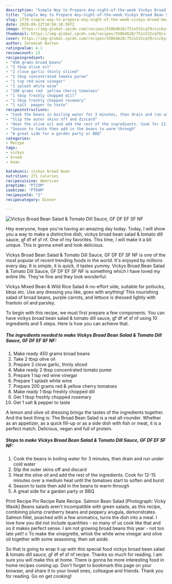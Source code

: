 ```yaml
---
description: "Simple Way to Prepare Any-night-of-the-week Vickys Broad Bean Salad &amp;amp; Tomato Dill Sauce, GF DF EF SF NF"
title: "Simple Way to Prepare Any-night-of-the-week Vickys Broad Bean Salad &amp;amp; Tomato Dill Sauce, GF DF EF SF NF"
slug: 2739-simple-way-to-prepare-any-night-of-the-week-vickys-broad-bean-salad-and-amp-tomato-dill-sauce-gf-df-ef-sf-nf
date: 2020-09-22T10:56:10.597Z
image: https://img-global.cpcdn.com/recipes/55864628/751x532cq70/vickys-broad-bean-salad-tomato-dill-sauce-gf-df-ef-sf-nf-recipe-main-photo.jpg
thumbnail: https://img-global.cpcdn.com/recipes/55864628/751x532cq70/vickys-broad-bean-salad-tomato-dill-sauce-gf-df-ef-sf-nf-recipe-main-photo.jpg
cover: https://img-global.cpcdn.com/recipes/55864628/751x532cq70/vickys-broad-bean-salad-tomato-dill-sauce-gf-df-ef-sf-nf-recipe-main-photo.jpg
author: Jeremiah Barton
ratingvalue: 4.1
reviewcount: 13
recipeingredient:
- "450 grams broad beans"
- "2 tbsp olive oil"
- "2 clove garlic thinly sliced"
- "2 tbsp concentrated tomato puree"
- "1 tsp red wine vinegar"
- "1 splash white wine"
- "200 grams red  yellow cherry tomatoes"
- "1 tbsp freshly chopped dill"
- "1 tbsp freshly chopped rosemary"
- "1 salt  pepper to taste"
recipeinstructions:
- "Cook the beans in boiling water for 3 minutes, then drain and run under cold water"
- "Slip the outer skins off and discard"
- "Heat the olive oil and add the rest of the ingredients. Cook for 12-15 minutes over a medium heat until the tomatoes start to soften and burst"
- "Season to taste then add in the beans to warm through"
- "A great side for a garden party or BBQ"
categories:
- Recipe
tags:
- vickys
- broad
- bean

katakunci: vickys broad bean 
nutrition: 271 calories
recipecuisine: American
preptime: "PT23M"
cooktime: "PT60M"
recipeyield: "2"
recipecategory: Dinner

---
```



![Vickys Broad Bean Salad &amp; Tomato Dill Sauce, GF DF EF SF NF](https://img-global.cpcdn.com/recipes/55864628/751x532cq70/vickys-broad-bean-salad-tomato-dill-sauce-gf-df-ef-sf-nf-recipe-main-photo.jpg)

Hey everyone, hope you're having an amazing day today. Today, I will show you a way to make a distinctive dish, vickys broad bean salad &amp; tomato dill sauce, gf df ef sf nf. One of my favorites. This time, I will make it a bit unique. This is gonna smell and look delicious.

Vickys Broad Bean Salad &amp; Tomato Dill Sauce, GF DF EF SF NF is one of the most popular of recent trending foods in the world. It's enjoyed by millions every day. It is simple, it is quick, it tastes yummy. Vickys Broad Bean Salad &amp; Tomato Dill Sauce, GF DF EF SF NF is something which I have loved my entire life. They're fine and they look wonderful.

Vickys Mixed Bean &amp; Wild Rice Salad A no-effort side, suitable for potlucks, bbqs etc. Use any dressing you like, goes with anything! This nourishing salad of broad beans, purple carrots, and lettuce is dressed lightly with frantoio oil and parsley.


To begin with this recipe, we must first prepare a few components. You can have vickys broad bean salad &amp; tomato dill sauce, gf df ef sf nf using 10 ingredients and 5 steps. Here is how you can achieve that.

<!--inarticleads1-->

##### The ingredients needed to make Vickys Broad Bean Salad &amp; Tomato Dill Sauce, GF DF EF SF NF:

1. Make ready 450 grams broad beans
1. Take 2 tbsp olive oil
1. Prepare 2 clove garlic, thinly sliced
1. Make ready 2 tbsp concentrated tomato puree
1. Prepare 1 tsp red wine vinegar
1. Prepare 1 splash white wine
1. Prepare 200 grams red &amp; yellow cherry tomatoes
1. Make ready 1 tbsp freshly chopped dill
1. Get 1 tbsp freshly chopped rosemary
1. Get 1 salt &amp; pepper to taste


A lemon and olive oil dressing brings the tastes of the ingredients together. And the best thing is: The Broad Bean Salad is a real all-rounder. Whether as an appetizer, as a quick fill-up or as a side dish with fish or meat, it is a perfect match. Delicious, vegan and full of protein. 

<!--inarticleads2-->

##### Steps to make Vickys Broad Bean Salad &amp; Tomato Dill Sauce, GF DF EF SF NF:

1. Cook the beans in boiling water for 3 minutes, then drain and run under cold water
1. Slip the outer skins off and discard
1. Heat the olive oil and add the rest of the ingredients. Cook for 12-15 minutes over a medium heat until the tomatoes start to soften and burst
1. Season to taste then add in the beans to warm through
1. A great side for a garden party or BBQ


Print Recipe Pin Recipe Rate Recipe. Salmon Bean Salad [Photograph: Vicky Wasik] Beans salads aren&#39;t incompatible with green salads, as this recipe, combining plump cranberry beans and peppery arugula, demonstrates. Salmon fillet, poached with a few aromatics, turns the dish into a meal. I love how you did not include quantities - so many of us cook like that and so it makes perfect sense. I am not growing broad beans this year - not too late yet!! c To make the vinaigrette, whisk the white wine vinegar and olive oil together with some seasoning, then set aside. 

So that is going to wrap it up with this special food vickys broad bean salad &amp; tomato dill sauce, gf df ef sf nf recipe. Thanks so much for reading. I am sure you will make this at home. There is gonna be more interesting food in home recipes coming up. Don't forget to bookmark this page on your browser, and share it to your loved ones, colleague and friends. Thank you for reading. Go on get cooking!
